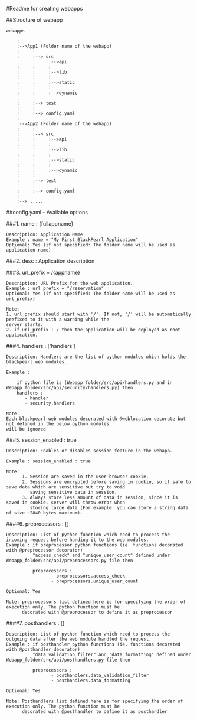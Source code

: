 #Readme for creating webapps



##Structure of webapp

	webapps
	    :
	    :
	    :-->App1 (Folder name of the webapp)
	    :     :
	    :     :--> src
	    :     :     :-->api
	    :     :     :
	    :     :     :-->lib
	    :     :     :
	    :     :     :-->static
	    :     :     :  
	    :     :     :-->dynamic
	    :     :
	    :     :--> test
	    :     :
	    :     :--> config.yaml
	    :
	    :-->App2 (Folder name of the webapp)
	    :     :
	    :     :--> src
	    :     :     :-->api
	    :     :     :
	    :     :     :-->lib
	    :     :     :
	    :     :     :-->static
	    :     :     :  
	    :     :     :-->dynamic
	    :     :
	    :     :--> test
	    :     :
	    :     :--> config.yaml
	    :
	    :--> .....


##config.yaml - Available options


###1. name : {fullappname}

    Description: Application Name.
    Example : name = "My First BlackPearl Application"
    Optional: Yes (if not specified: The folder name will be used as application name)

###2. desc : 
    Application description

###3. url_prefix = /{appname}

    Description: URL Prefix for the web application.
    Example : url_prefix = "/reservation"
    Optional: Yes (if not specified: The folder name will be used as url_prefix)
    
    Note:
    1. url_prefix should start with '/'. If not, '/' will be automatically prefixed to it with a warning while the
    server starts.
    2. if url_prefix : / then the application will be deployed as root application.

###4. handlers : ['handlers']

    Description: Handlers are the list of python modules which holds the blackpearl web modules.
    
    Example :
    
        if python file is (Webapp_folder/src/api/handlers.py and in Webapp_folder/src/api/security/handlers.py) then
        handlers :
           - handler
           - security.handlers
    
    Note: 
    Each blackpearl web modules decorated with @weblocation decorate but not defined in the below python modules 
    will be ignored
    

###5. session_enabled : true

    Description: Enables or disables session feature in the webapp.
    
    Example : session_enabled : true
    
    Note:
          1. Session are saved in the user browser cookie.
          2. Sessions are encrypted before saving in cookie, so it safe to save data which are sensitive but try to void
             saving sensitive data in session.
          3. Always store less amount of data in session, since it is saved in cookie, server will throw error when
             storing large data (For example: you can store a string data of size ~2840 bytes maximum).


####6. preprocessors : []

    Description: List of python function which need to process the incoming request before handing it to the web modules.
    Example : if preprocessor python functions (ie. functions decorated with @preprocessor decorator)
              "access_check" and "unique_user_count" defined under Webapp_folder/src/api/preprocessors.py file then
    
              preprocessors :
                     - preprocessors.access_check
                     - preprocessors.unique_user_count

    Optional: Yes
    
    Note: preprocessors list defined here is for specifying the order of execution only. The python function must be
          decorated with @preprocessor to define it as preprocessor

####7. posthandlers : []

    Description: List of python function which need to process the outgoing data after the web module handled the request.
    Example : if posthandler python functions (ie. functions decorated with @posthandler decorator)
              "data_validation_filter" and "data_formatting" defined under Webapp_folder/src/api/posthandlers.py file then
    
              preprocessors :
                     - posthandlers.data_validation_filter
                     - posthandlers.data_formatting
    
    Optional: Yes
    
    Note: Posthandlers list defined here is for specifying the order of execution only. The python function must be
          decorated with @posthandler to define it as posthandler